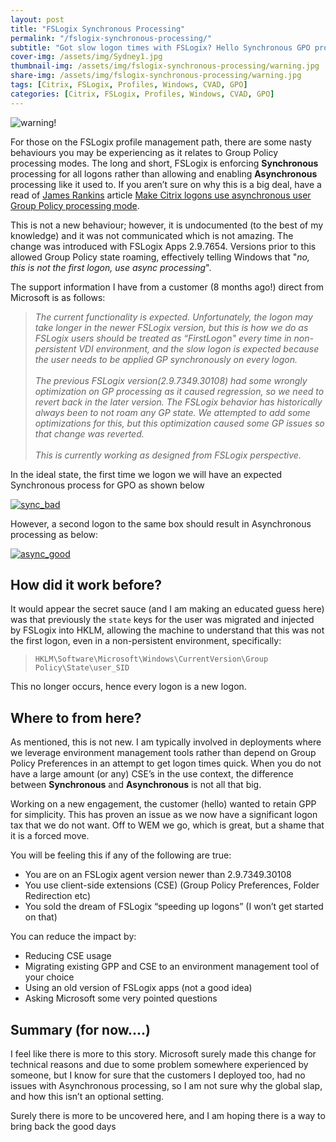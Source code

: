 ```yaml
---
layout: post
title: "FSLogix Synchronous Processing"
permalink: "/fslogix-synchronous-processing/"
subtitle: "Got slow logon times with FSLogix? Hello Synchronous GPO processing"
cover-img: /assets/img/Sydney1.jpg
thumbnail-img: /assets/img/fslogix-synchronous-processing/warning.jpg
share-img: /assets/img/fslogix-synchronous-processing/warning.jpg
tags: [Citrix, FSLogix, Profiles, Windows, CVAD, GPO]
categories: [Citrix, FSLogix, Profiles, Windows, CVAD, GPO]
---
```

![warning!]({{site.baseurl}}/assets/img/fslogix-synchronous-processing/warning.jpg)

For those on the FSLogix profile management path, there are some nasty behaviours you may be experiencing as it relates to Group Policy processing modes. The long and short, FSLogix is enforcing **Synchronous** processing for all logons rather than allowing and enabling **Asynchronous** processing like it used to. If you aren’t sure on why this is a big deal, have a read of [James Rankins](https://twitter.com/james____rankin) article [Make Citrix logons use asynchronous user Group Policy processing mode](https://james-rankin.com/articles/make-citrix-logons-use-asynchronous-user-group-policy-processing-mode/).

This is not a new behaviour; however, it is undocumented (to the best of my knowledge) and it was not communicated which is not amazing. The change was introduced with FSLogix Apps 2.9.7654. Versions prior to this allowed Group Policy state roaming, effectively telling Windows that "*no, this is not the first logon, use async processing*".

The support information I have from a customer (8 months ago!) direct from Microsoft is as follows:

> *The current functionality is expected. Unfortunately, the logon may take longer in the newer FSLogix version, but this is how we do as FSLogix users should be treated as “FirstLogon" every time in non-persistent VDI environment, and the slow logon is expected because the user needs to be applied GP synchronously on every logon. <br><br> The previous FSLogix version(2.9.7349.30108) had some wrongly optimization on GP processing as it caused regression, so we need to revert back in the later version. The FSLogix behavior has historically always been to not roam any GP state. We attempted to add some optimizations for this, but this optimization caused some GP issues so that change was reverted. <br><br> This is currently working as designed from FSLogix perspective.*

In the ideal state, the first time we logon we will have an expected Synchronous process for GPO as shown below

[![sync_bad]({{site.baseurl}}/assets/img/fslogix-synchronous-processing/sync.png)]({{site.baseurl}}/assets/img/fslogix-synchronous-processing/sync.png)

However, a second logon to the same box should result in Asynchronous processing as below:

[![async_good]({{site.baseurl}}/assets/img/fslogix-synchronous-processing/async.png)]({{site.baseurl}}/assets/img/fslogix-synchronous-processing/async.png)

## How did it work before?

It would appear the secret sauce (and I am making an educated guess here) was that previously the `state` keys for the user was migrated and injected by FSLogix into HKLM, allowing the machine to understand that this was not the first logon, even in a non-persistent environment, specifically:

> `HKLM\Software\Microsoft\Windows\CurrentVersion\Group Policy\State\user_SID`

This no longer occurs, hence every logon is a new logon.

## Where to from here?

As mentioned, this is not new. I am typically involved in deployments where we leverage environment management tools rather than depend on Group Policy Preferences in an attempt to get logon times quick. When you do not have a large amount (or any) CSE’s in the use context, the difference between **Synchronous** and **Asynchronous** is not all that big.

Working on a new engagement, the customer (hello) wanted to retain GPP for simplicity. This has proven an issue as we now have a significant logon tax that we do not want. Off to WEM we go, which is great, but a shame that it is a forced move.

You will be feeling this if any of the following are true:

*  You are on an FSLogix agent version newer than 2.9.7349.30108
*  You use client-side extensions (CSE) (Group Policy Preferences, Folder Redirection etc)
*  You sold the dream of FSLogix “speeding up logons” (I won’t get started on that)

You can reduce the impact by:

*  Reducing CSE usage
*  Migrating existing GPP and CSE to an environment management tool of your choice
*  Using an old version of FSLogix apps (not a good idea)
*  Asking Microsoft some very pointed questions

## Summary (for now....)

I feel like there is more to this story. Microsoft surely made this change for technical reasons and due to some problem somewhere experienced by someone, but I know for sure that the customers I deployed too, had no issues with Asynchronous processing, so I am not sure why the global slap, and how this isn’t an optional setting.

Surely there is more to be uncovered here, and I am hoping there is a way to bring back the good days
